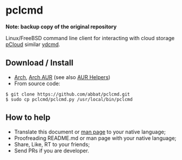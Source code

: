 # pclcmd

**Note: backup copy of the original repository**

Linux/FreeBSD command line client for interacting with cloud storage [pCloud](https://www.pcloud.com/) similar [ydcmd](https://github.com/abbat/ydcmd).

## Download / Install

* [Arch](http://software.opensuse.org/download.html?project=home:antonbatenev:pclcmd&package=pclcmd), [Arch AUR](https://aur.archlinux.org/packages/pclcmd/) (see also [AUR Helpers](https://wiki.archlinux.org/index.php/AUR_Helpers))
* From source code:

```
$ git clone https://github.com/abbat/pclcmd.git
$ sudo cp pclcmd/pclcmd.py /usr/local/bin/pclcmd
```

## How to help

* Translate this document or [man page](https://github.com/abbat/pclcmd/blob/master/man/pclcmd.1) to your native language;
* Proofreading README.md or man page with your native language;
* Share, Like, RT to your friends;
* Send PRs if you are developer.
